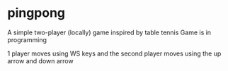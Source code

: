 # pingpong
A simple two-player (locally) game inspired by table tennis
Game is in programming

1 player moves using WS keys and the second player moves using the up arrow and down arrow
